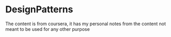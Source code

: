 # DesignPatterns

The content is from coursera, it has my personal notes from the content not meant to be used for any other purpose
